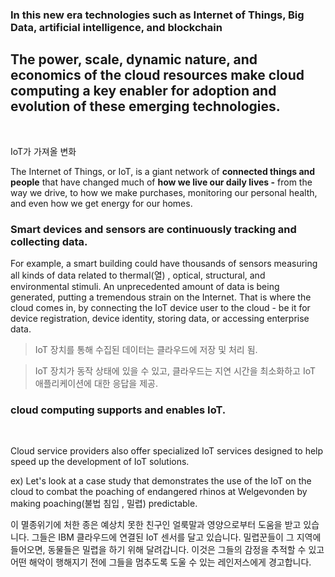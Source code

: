 
### In this new era technologies such as Internet of Things, Big Data, artificial intelligence, and blockchain 

## The power, scale, dynamic nature, and economics of the cloud resources make cloud computing a key enabler for adoption and evolution of these emerging technologies. 

​

IoT가 가져올 변화


The Internet of Things, or IoT, is a giant network of **connected things and people** that have changed much of **how we live our daily lives -** from the way we drive, to how we make purchases, monitoring our personal health, and even how we get energy for our homes. 

### Smart devices and sensors are continuously tracking and collecting data. 

For example, a smart building could have thousands of sensors measuring all kinds of data related to thermal(열) , optical, structural, and environmental stimuli. 
An unprecedented amount of data is being generated,  putting a tremendous strain on the Internet. 
That is where the cloud comes in, by connecting the IoT device user to the cloud - be it for device registration, device identity, storing data, or accessing enterprise data. 



> IoT 장치를 통해 수집된 데이터는 클라우드에 저장 및 처리 됨. 

> IoT 장치가 동작 상태에 있을 수 있고, 클라우드는 지연 시간을 최소화하고 IoT 애플리케이션에 대한 응답을 제공.

### cloud computing supports and enables IoT.
​

 Cloud service providers also offer specialized IoT services designed to help speed up the development of IoT solutions. 

ex) Let's look at a case study that demonstrates the use of the IoT on the cloud to combat the poaching of endangered rhinos at Welgevonden by making poaching(불법 침입 , 밀렵) predictable.

이 멸종위기에 처한 종은 예상치 못한 친구인 얼룩말과 영양으로부터 도움을 받고 있습니다. 그들은 IBM 클라우드에 연결된 IoT 센서를 달고 있습니다. 밀렵꾼들이 그 지역에 들어오면, 동물들은 밀렵을 하기 위해 달려갑니다. 이것은 그들의 감정을 추적할 수 있고 어떤 해악이 행해지기 전에 그들을 멈추도록 도울 수 있는 레인저스에게 경고합니다.
